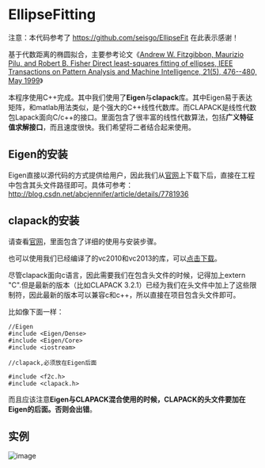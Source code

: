 # EllipseFitting

注意：本代码参考了 https://github.com/seisgo/EllipseFit  在此表示感谢！

基于代数距离的椭圆拟合，主要参考论文《[Andrew W. Fitzgibbon, Maurizio Pilu, and Robert B. Fisher
Direct least-squares fitting of ellipses,
IEEE Transactions on Pattern Analysis and Machine Intelligence, 21(5), 476--480, May 1999](http://homepages.inf.ed.ac.uk/rbf/CVonline/LOCAL_COPIES/FITZGIBBON/ELLIPSE/)》

本程序使用C++完成。其中我们使用了**Eigen**与**clapack**库。其中Eigen易于表达矩阵，和matlab用法类似，是个强大的C\++线性代数库。而CLAPACK是线性代数包Lapack面向C/c++的接口。里面包含了很丰富的线性代数算法，包括**广义特征值求解接口**，而且速度很快。我们希望将二者结合起来使用。

## Eigen的安装
Eigen直接以源代码的方式提供给用户，因此我们从[官网](http://eigen.tuxfamily.org/index.php?title=Main_Page)上下载下后，直接在工程中包含其头文件路径即可。具体可参考：http://blog.csdn.net/abcjennifer/article/details/7781936

## clapack的安装
请查看[官网](http://icl.cs.utk.edu/lapack-for-windows/clapack/index.html#build)，里面包含了详细的使用与安装步骤。

也可以使用我们已经编译了的vc2010和vc2013的库，可以[点击下载](http://7xs15g.com1.z0.glb.clouddn.com/Clapack/clapack.rar)。

尽管clapack面向c语言，因此需要我们在包含头文件的时候，记得加上extern "C".但是最新的版本（比如CLAPACK 3.2.1）已经为我们在头文件中加上了这些限制符，因此最新的版本可以兼容c和c\++，所以直接在项目包含头文件即可。

比如像下面一样：

```
//Eigen
#include <Eigen/Dense>
#include <Eigen/Core>
#include <iostream>

//clapack,必须放在Eigen后面

#include <f2c.h>
#include <clapack.h>

```
而且应该注意**Eigen与CLAPACK混合使用的时候，CLAPACK的头文件要加在Eigen的后面。否则会出错**。
## 实例
![image](http://oana7cw0r.bkt.clouddn.com/EllipseFitting/%E6%A4%AD%E5%9C%861.png)

